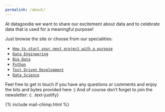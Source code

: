 ```yaml
---
permalink: /about/
---
```


At datagoodie we want to share our excitement about data and to celebrate data that is used for a meaningful purpose!

Just browse the site or choose from our specialities:
- <a href="/blog/2018-10-07-your-next-data-project-with-a-real-purpose.md/">`How to start your next project with a purpose`</a>
- <a href="/tags/data-engineering/">`Data Engineering`</a>
- <a href="/tags/big-data/">`Big Data`</a>
- <a href="/tags/python/">`Python`</a>
- <a href="/tags/tdd/">`Test Driven Development`</a>
- <a href="/tags/data-science/">`Data Science`</a>


Feel free to get in touch if you have any questions or comments and enjoy the bits and bytes provided here :) And of course don’t forget to join the newsletter:
{: .text-justify}

{% include mail-chimp.html %}